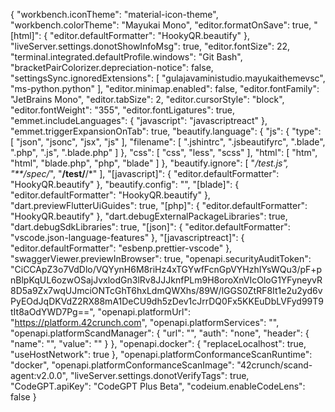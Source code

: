 {
    "workbench.iconTheme": "material-icon-theme",
    "workbench.colorTheme": "Mayukai Mono",
    "editor.formatOnSave": true,
    "[html]": {
        "editor.defaultFormatter": "HookyQR.beautify"
    },
    "liveServer.settings.donotShowInfoMsg": true,
    "editor.fontSize": 22,
    "terminal.integrated.defaultProfile.windows": "Git Bash",
    "bracketPairColorizer.depreciation-notice": false,
    "settingsSync.ignoredExtensions": [
        "gulajavaministudio.mayukaithemevsc",
        "ms-python.python"
    ],
    "editor.minimap.enabled": false,
    "editor.fontFamily": "JetBrains Mono",
    "editor.tabSize": 2,
    "editor.cursorStyle": "block",
    "editor.fontWeight": "355",
    "editor.fontLigatures": true,
    "emmet.includeLanguages": {
        "javascript": "javascriptreact"
    },
    "emmet.triggerExpansionOnTab": true,
    "beautify.language": {
        "js": {
            "type": [
                "json",
                "jsonc",
                "jsx",
                "js"
            ],
            "filename": [
                ".jshintrc",
                ".jsbeautifyrc",
                ".blade",
                ".php",
                ".js",
                ".blade.php"
            ]
        },
        "css": [
            "css",
            "less",
            "scss"
        ],
        "html": [
            "htm",
            "html",
            "blade.php",
            "php",
            "blade"
        ]
    },
    "beautify.ignore": [
        "*/test.js",
        "**/spec/*",
        "**/test/**/*"
    ],
    "[javascript]": {
        "editor.defaultFormatter": "HookyQR.beautify"
    },
    "beautify.config": "",
    "[blade]": {
        "editor.defaultFormatter": "HookyQR.beautify"
    },
    "dart.previewFlutterUiGuides": true,
    "[php]": {
        "editor.defaultFormatter": "HookyQR.beautify"
    },
    "dart.debugExternalPackageLibraries": true,
    "dart.debugSdkLibraries": true,
    "[json]": {
        "editor.defaultFormatter": "vscode.json-language-features"
    },
    "[javascriptreact]": {
        "editor.defaultFormatter": "esbenp.prettier-vscode"
    },
    "swaggerViewer.previewInBrowser": true,
    "openapi.securityAuditToken": "CiCCApZ3o7VdDlo/VQYynH6M8riHz4xTGYwfFcnGpVYHzhIYsWQu3/pF+pnBlpKqUL6ozwOSajJvxlodGn3lRv8JJJknfPLm9H8oroXnVIcOloG1YFyneyvR8D5a9Zx7wqUJmciONTcGhT6hxLdmQWXhs/89W/lGGS0ZtRF8It1e2u2yd6vPyEOdJqDKVdZ2RX88mA1DeCU9dh5zDev1cJrrDQ0Fx5KKEuDbLVFyd99T9tIt8aOdYWD7Pg==",
    "openapi.platformUrl": "https://platform.42crunch.com",
    "openapi.platformServices": "",
    "openapi.platformScandManager": {
        "url": "",
        "auth": "none",
        "header": {
            "name": "",
            "value": ""
        }
    },
    "openapi.docker": {
        "replaceLocalhost": true,
        "useHostNetwork": true
    },
    "openapi.platformConformanceScanRuntime": "docker",
    "openapi.platformConformanceScanImage": "42crunch/scand-agent:v2.0.0",
    "liveServer.settings.donotVerifyTags": true,
    "CodeGPT.apiKey": "CodeGPT Plus Beta",
    "codeium.enableCodeLens": false
}
